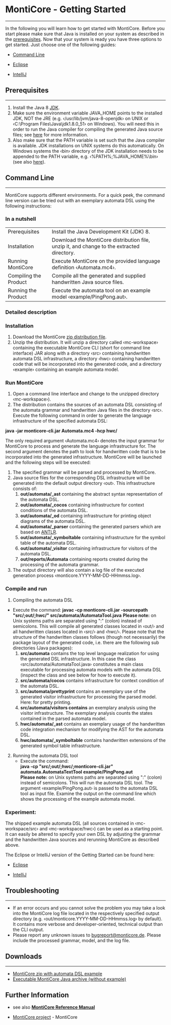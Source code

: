 <!-- (c) https://github.com/MontiCore/monticore -->
# MontiCore - Getting Started

---------------------
In the following you will learn how to get started with MontiCore. 
Before you start please make sure that Java is installed on your system as described 
in the [prerequisites](#prerequisites). Now that your system is ready you have three options to get started. 
Just choose one of the following guides:

-  [Command Line](#command-line)

-  [Eclipse](GettingStartedEclipse.md)

-  [IntelliJ](GettingStartedIntelliJ.md)


## Prerequisites

--------------------
1.  Install the Java 8 [JDK](https://www.oracle.com/technetwork/java/javase/downloads/index.html).
2.  Make sure the environment variable JAVA_HOME points to the installed JDK, 
NOT the JRE (e.g. ‹/usr/lib/jvm/java-8-openjdk› on UNIX or 
‹C:\Program Files\Java\jdk1.8.0_51› on Windows). You will need this in order to run the Java 
compiler for compiling the generated Java source files; see [here](https://stackoverflow.com/questions/tagged/java-home) for more information.
3.  Also make sure that the PATH variable is set such that the Java compiler is available.
 JDK installations on UNIX systems do this automatically. On Windows systems the ‹bin› directory of 
 the JDK installation needs to be appended to the PATH variable, e.g. ‹%PATH%;%JAVA_HOME%\bin› 
 (see also [here](https://stackoverflow.com/questions/2079635/how-can-i-set-the-path-variable-for-javac-so-i-can-manually-compile-my-java-wor)).

## Command Line

--------------------
MontiCore supports different environments. For a quick peek, the command line version can be tried out with an exemplary automata DSL using the following instructions:

### In a nutshell

| | |
|---|---|
|Prerequisites | Install the Java Development Kit (JDK) 8.|
|Installation | Download the MontiCore distribution file, unzip it, and change to the extracted directory.|
|Running MontiCore | Execute MontiCore on the provided language definition ‹Automata.mc4›.|
|Compiling the Product | Compile all the generated and supplied handwritten Java source files.|
|Running the Product | Execute the automata tool on an example model ‹example/PingPong.aut›.|

### Detailed description

### Installation
1.  Download the MontiCore [zip distribution file](http://www.monticore.de/gettingstarted/monticore-cli-6.0.0.zip).
2.  Unzip the distribution. It will unzip a directory called ‹mc-workspace› containing the executable MontiCore CLI (short for command line interface) JAR along with a directory ‹src› containing handwritten automata DSL infrastructure, a directory ‹hwc› containing handwritten code that will be incorporated into the generated code, and a directory ‹example› containing an example automata model.

### Run MontiCore
1.  Open a command line interface and change to the unzipped directory ‹mc-workspace›).
2.  The distribution contains the sources of an automata DSL consisting of the automata grammar and handwritten Java files in the directory ‹src›. Execute the following command in order to generate the language infrastructure of the specified automata DSL:

**java -jar monticore-cli.jar Automata.mc4 -hcp hwc/**

The only required argument ‹Automata.mc4› denotes the input grammar 
for MontiCore to process and generate the language infrastructure for. 
The second argument denotes the path to look for handwritten code that is to be 
incorporated into the generated infrastructure.
MontiCore will be launched and the following steps will be executed:

1.  The specified grammar will be parsed and processed by MontiCore.
2.  Java source files for the corresponding DSL infrastructure will be generated into the default output directory ‹out›. This infrastructure consists of:
    1.  **out/automata/_ast** containing the abstract syntax representation of the automata DSL.
    2.  **out/automata/_cocos** containing infrastructure for context conditions of the automata DSL.
    3.  **out/automata/_od** containing infrastructure for printing object diagrams of the automata DSL.
    4.  **out/automata/_parser** containing the generated parsers which are based on [ANTLR](https://www.antlr.org/).
    5.  **out/automata/_symboltable** containing infrastructure for the symbol table of the automata DSL.
    6.  **out/automata/_visitor** containing infrastructure for visitors of the automata DSL.
    7.  **out/reports/Automata** containing reports created during the processing of the automata grammar.
3.  The output directory will also contain a log file of the executed generation process ‹monticore.YYYY-MM-DD-HHmmss.log›.
### Compile and run
1.  Compiling the automata DSL
*  Execute the command:
**javac -cp monticore-cli.jar -sourcepath "src/;out/;hwc/" src/automata/AutomataTool.java**
**Please note:** on Unix systems paths are separated using ":" (colon) instead of semicolons.
This will compile all generated classes located in ‹out/› and all handwritten classes located in ‹src/› and ‹hwc/›. Please note that the structure of the handwritten classes follows (though not necessarily) the package layout of the generated code, i.e. there are the following sub directories (Java packages):
    1.  **src/automata** contains the top level language realization for using the generated DSL infrastructure. In this case the class ‹src/automata/AutomataTool.java› constitutes a main class executable for processing automata models with the automata DSL (inspect the class and see below for how to execute it).
    2.  **src/automata/cocos** contains infrastructure for context condition of the automata DSL.
    3.  **src/automata/prettyprint** contains an exemplary use of the generated visitor infrastructure for processing the parsed model. Here: for pretty printing.
    4.  **src/automata/visitors contains** an exemplary analysis using the visitor infrastructure. The exemplary analysis counts the states contained in the parsed automata model.
    5.  **hwc/automata/_ast** contains an exemplary usage of the handwritten code integration mechanism for modifying the AST for the automata DSL.
    6.  **hwc/automata/_symboltable** contains handwritten extensions of the generated symbol table infrastructure.
2.  Running the automata DSL tool
    *  Execute the command: <br>
    **java -cp "src/;out/;hwc/;monticore-cli.jar" automata.AutomataTextTool example/PingPong.aut** <br>
    **Please note:** on Unix systems paths are separated using ":" (colon) instead of semicolons.
    This will run the automata DSL tool. The argument ‹example/PingPong.aut› is passed to the automata DSL tool as input file. Examine the output on the command line which shows the processing of the example automata model.

### Experiment:
The shipped example automata DSL (all sources contained in ‹mc-workspace/src› and ‹mc-workspace/hwc›) can be used as a starting point. It can easily be altered to specify your own DSL by adjusting the grammar and the handwritten Java sources and rerunning MontiCore as described above.

The Eclipse or IntelliJ version of the Getting Started can be found here:

-  [Eclipse](GettingStartedEclipse.md)

-  [IntelliJ](GettingStartedIntelliJ.md)

## Troubleshooting

----------------------
*  If an error occurs and you cannot solve the problem you may take a look into the MontiCore 
log file located in the respectively specified output directory 
(e.g. ‹out/monticore.YYYY-MM-DD-HHmmss.log› by default). 
It contains more verbose and developer-oriented, technical output than the CLI output.
*  Please report any unknown issues to <bugreport@monticore.de>. 
Please include the processed grammar, model, and the log file.

## Downloads

---------------------------------
*  [MontiCore zip with automata DSL example](http://www.monticore.de/gettingstarted/monticore-cli-6.0.0.zip)
*  [Executable MontiCore Java archive (without example)](http://www.monticore.de/gettingstarted/monticore-cli-6.0.0.zip)
 	
## Further Information

* see also [**MontiCore Reference Manual**](http://www.monticore.de/)

* [MontiCore project](../README.md) - MontiCore


